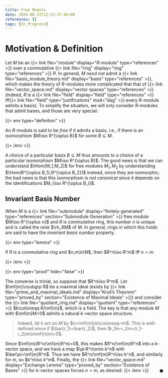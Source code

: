 ```yaml
---
title: Free Module
date: 2024-08-31T12:23:37-04:00
references: []
tags: [In_Progress]
---
```


# Motivation & Definition

Let $M$ be an {{< link file="module" display="$R$-module" type="references" >}} over a commutative {{< link file="ring" display="ring" type="references" >}} $R$. In general, $M$ *need not* admit a {{< link file="basis_module_theory.md" display="basis" type="references" >}}, which makes the theory of $R$-modules more complicated that that of {{< link file="vector_space.md" display="vector spaces" type="references" >}} (indeed, $R$ is a {{< link file="field" display="field" type="references" >}} iff{{< link file="field" type="justifications" mod="dag" >}} every $R$-module admits a basis). To simplify the situation, we will only consider $R$-modules that admit bases, and those are very special:

{{< env type="definition" >}}

An $R$-module is said to be *free* if it admits a basis, i.e., if there is an isomorphism $M\iso R^{\oplus B}$ for some $B\subseteq M$.

{{< /env >}}

A choice of a particular basis $B\subseteq M$ thus amounts to a choice of a particular isomorphism $M\iso R^{\oplus B}$. The good news is that we can understand $\Hom(M_1,M_2)$ for free modules $M_1,M_2$ by understanding $\Hom(R^{\oplus B_1},R^{\oplus B_2})$ instead, since they are isomorphic; the bad news is that this isomorphism is *not canonical* since it depends on the identifications $M_i\iso R^{\oplus B_i}$.

<div class="space"></div>

## Invariant Basis Number

When $M$ is a {{< link file="submodule" display="finitely-generated" type="references" section="Submodule Generation" >}} free module $M\iso R^{\oplus n}$ and $R$ is *commutative* ring, this number $n$ is unique and is called the *rank* $\rk_RM$ of $M$. In general, rings in which this holds are said to have the *invariant basis number* property.

{{< env type="lemma" >}}

If $R$ is a commutative ring and $n,m\in\N$, then $R^n\iso R^m$ iff $n=m$.

{{< /env >}}

{{< env type="proof" hide="false" >}}

The converse is trivial, so suppose that $R^n\iso R^m$. Let $\mf{m}\nsubgrp R$ be a maximal ideal (exists by {{< link file="prime_and_maximal_ideals.md" display="Krull’s Theorem" type="proved_by" section="Existence of Maximal Ideals" >}}) and consider the {{< link file="quotient_ring.md" display="quotient" type="references" >}} $k\coloneqq R/\mf{m}$, which is a field. The key is that any module $M$ with $\mf{m}M=0$ admits a natural $k$-vector space structure.

> Indeed, let $k$ act on $M$ by $(r+\mf{m})m\coloneqq rm$. This is well-defined since if $\bar{r_1}=\bar{r_2}$, then $r_1m-r_2m=(r_1-r_2)m\in\mf{m}m=0$.

Since $\mf{m}(R^n/\mf{m}R^n)=0$, this makes $R^n/\mf{m}R^n$ into a $k$-vector space, and we have a map $\pi:R^n\onto k^n$ with $\ker\pi=\mf{m}R^n$. Thus we have $R^n/\mf{m}R^n\iso k^n$, and similarly for $m$, so $k^n\iso k^m$. Finally, the {{< link file="vector_space.md" display="Exchange Lemma" type="proved_by" section="Existence of Bases" >}} for $k$-vector spaces forces $n=m$, as desired.<span style="float:right;">$\blacksquare$</span>
{{< /env >}}
